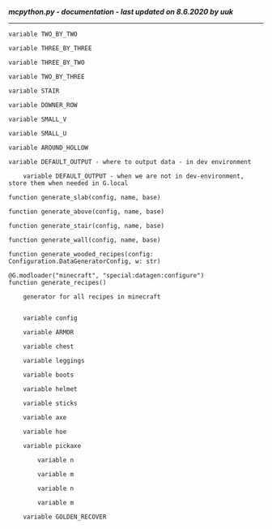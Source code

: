 ***mcpython.py - documentation - last updated on 8.6.2020 by uuk***
___

    variable TWO_BY_TWO

    variable THREE_BY_THREE

    variable THREE_BY_TWO

    variable TWO_BY_THREE

    variable STAIR

    variable DOWNER_ROW

    variable SMALL_V

    variable SMALL_U

    variable AROUND_HOLLOW

    variable DEFAULT_OUTPUT - where to output data - in dev environment

        variable DEFAULT_OUTPUT - when we are not in dev-environment, store them when needed in G.local

    function generate_slab(config, name, base)

    function generate_above(config, name, base)

    function generate_stair(config, name, base)

    function generate_wall(config, name, base)

    function generate_wooded_recipes(config: Configuration.DataGeneratorConfig, w: str)

    @G.modloader("minecraft", "special:datagen:configure")
    function generate_recipes()
        
        generator for all recipes in minecraft


        variable config

        variable ARMOR

        variable chest

        variable leggings

        variable boots

        variable helmet

        variable sticks

        variable axe

        variable hoe

        variable pickaxe

            variable n

            variable m

            variable n

            variable m

        variable GOLDEN_RECOVER